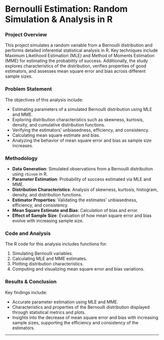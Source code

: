 # Bernoulli Estimation: Random Simulation & Analysis in R

### Project Overview
This project simulates a random variable from a Bernoulli distribution and performs detailed inferential statistical analysis in R. Key techniques include Maximum Likelihood Estimation (MLE) and Method of Moments Estimation (MME) for estimating the probability of success. Additionally, the study explores characteristics of the distribution, verifies properties of good estimators, and assesses mean square error and bias across different sample sizes.

### Problem Statement
The objectives of this analysis include:
- Estimating parameters of a simulated Bernoulli distribution using MLE and MME.
- Exploring distribution characteristics such as skewness, kurtosis, density, and cumulative distribution functions.
- Verifying the estimators' unbiasedness, efficiency, and consistency.
- Calculating mean square estimate and bias.
- Analyzing the behavior of mean square error and bias as sample size increases.

### Methodology
- **Data Generation**: Simulated observations from a Bernoulli distribution using `rbinom` in R.
- **Parameter Estimation**: Probability of success estimated via MLE and MME.
- **Distribution Characteristics**: Analysis of skewness, kurtosis, histogram, density, and distribution functions.
- **Estimator Properties**: Validating the estimates' unbiasedness, efficiency, and consistency.
- **Mean Square Estimate and Bias**: Calculation of bias and error.
- **Effect of Sample Size**: Evaluation of how mean square error and bias evolve with increasing sample size.

### Code and Analysis
The R code for this analysis includes functions for:
1. Simulating Bernoulli variables.
2. Calculating MLE and MME estimates.
3. Plotting distribution characteristics.
4. Computing and visualizing mean square error and bias variations.

### Results & Conclusion
Key findings include:
- Accurate parameter estimation using MLE and MME.
- Characteristics and properties of the Bernoulli distribution displayed through statistical metrics and plots.
- Insights into the decrease of mean square error and bias with increasing sample sizes, supporting the efficiency and consistency of the estimators.

---
